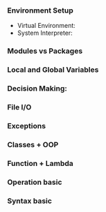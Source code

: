 ### Environment Setup
  - Virtual Environment: 
  - System Interpreter:
### Modules vs Packages
### Local and Global Variables
### Decision Making:
### File I/O
### Exceptions
### Classes + OOP
### Function + Lambda
### Operation basic
### Syntax basic
